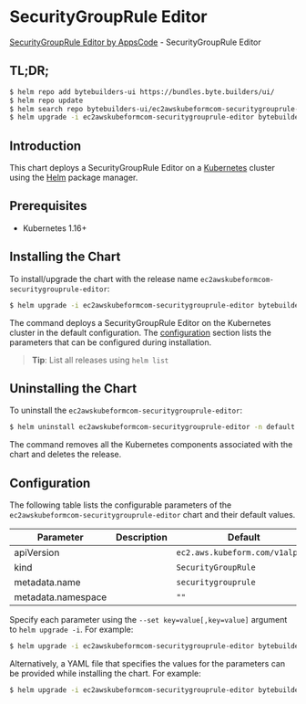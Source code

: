 # SecurityGroupRule Editor

[SecurityGroupRule Editor by AppsCode](https://byte.builders) - SecurityGroupRule Editor

## TL;DR;

```bash
$ helm repo add bytebuilders-ui https://bundles.byte.builders/ui/
$ helm repo update
$ helm search repo bytebuilders-ui/ec2awskubeformcom-securitygrouprule-editor --version=v0.4.18
$ helm upgrade -i ec2awskubeformcom-securitygrouprule-editor bytebuilders-ui/ec2awskubeformcom-securitygrouprule-editor -n default --create-namespace --version=v0.4.18
```

## Introduction

This chart deploys a SecurityGroupRule Editor on a [Kubernetes](http://kubernetes.io) cluster using the [Helm](https://helm.sh) package manager.

## Prerequisites

- Kubernetes 1.16+

## Installing the Chart

To install/upgrade the chart with the release name `ec2awskubeformcom-securitygrouprule-editor`:

```bash
$ helm upgrade -i ec2awskubeformcom-securitygrouprule-editor bytebuilders-ui/ec2awskubeformcom-securitygrouprule-editor -n default --create-namespace --version=v0.4.18
```

The command deploys a SecurityGroupRule Editor on the Kubernetes cluster in the default configuration. The [configuration](#configuration) section lists the parameters that can be configured during installation.

> **Tip**: List all releases using `helm list`

## Uninstalling the Chart

To uninstall the `ec2awskubeformcom-securitygrouprule-editor`:

```bash
$ helm uninstall ec2awskubeformcom-securitygrouprule-editor -n default
```

The command removes all the Kubernetes components associated with the chart and deletes the release.

## Configuration

The following table lists the configurable parameters of the `ec2awskubeformcom-securitygrouprule-editor` chart and their default values.

|     Parameter      | Description |                  Default                   |
|--------------------|-------------|--------------------------------------------|
| apiVersion         |             | <code>ec2.aws.kubeform.com/v1alpha1</code> |
| kind               |             | <code>SecurityGroupRule</code>             |
| metadata.name      |             | <code>securitygrouprule</code>             |
| metadata.namespace |             | <code>""</code>                            |


Specify each parameter using the `--set key=value[,key=value]` argument to `helm upgrade -i`. For example:

```bash
$ helm upgrade -i ec2awskubeformcom-securitygrouprule-editor bytebuilders-ui/ec2awskubeformcom-securitygrouprule-editor -n default --create-namespace --version=v0.4.18 --set apiVersion=ec2.aws.kubeform.com/v1alpha1
```

Alternatively, a YAML file that specifies the values for the parameters can be provided while
installing the chart. For example:

```bash
$ helm upgrade -i ec2awskubeformcom-securitygrouprule-editor bytebuilders-ui/ec2awskubeformcom-securitygrouprule-editor -n default --create-namespace --version=v0.4.18 --values values.yaml
```
